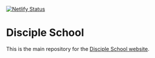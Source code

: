 [![Netlify Status](https://api.netlify.com/api/v1/badges/c77676a2-1c57-4ce5-8108-e16b18b18c41/deploy-status)](https://discipleschool.com)

# Disciple School
This is the main repository for the [Disciple School website](https://discipleschool.com).


